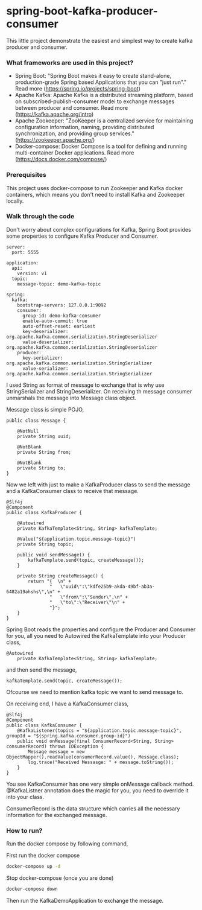 # spring-boot-kafka-producer-consumer

This little project demonstrate the easiest and simplest way to create kafka producer and consumer.

### What frameworks are used in this project?

* Spring Boot: "Spring Boot makes it easy to create stand-alone, production-grade Spring based Applications that you can "just run"." Read more (https://spring.io/projects/spring-boot)
* Apache Kafka: Apache Kafka is a distributed streaming platform, based on subscribed-publish-consumer model to exchange messages between producer and consumer. Read more (https://kafka.apache.org/intro)
* Apache Zookeeper: "ZooKeeper is a centralized service for maintaining configuration information, naming, providing distributed synchronization, and providing group services." (https://zookeeper.apache.org/)
* Docker-compose: Docker Compose is a tool for defining and running multi-container Docker applications. Read more (https://docs.docker.com/compose/)


### Prerequisites

This project uses docker-compose to run Zookeeper and Kafka docker containers, which means you don't need to install Kafka and Zookeeper locally.

### Walk through the code
Don't worry about complex configurations for Kafka, Spring Boot provides some properties to configure Kafka Producer and Consumer.

```
server:
  port: 5555

application:
  api:
    version: v1
  topic:
    message-topic: demo-kafka-topic

spring:
  kafka:
    bootstrap-servers: 127.0.0.1:9092
    consumer:
      group-id: demo-kafka-consumer
      enable-auto-commit: true
      auto-offset-reset: earliest
      key-deserializer: org.apache.kafka.common.serialization.StringDeserializer
      value-deserializer: org.apache.kafka.common.serialization.StringDeserializer
    producer:
      key-serializer: org.apache.kafka.common.serialization.StringSerializer
      value-serializer: org.apache.kafka.common.serialization.StringSerializer
```

I used String as format of message to exchange that is why use StringSerializer and StringDeserializer. On receiving th message consumer unmarshals the message into Message class object.

Message class is simple POJO,

```
public class Message {

    @NotNull
    private String uuid;

    @NotBlank
    private String from;

    @NotBlank
    private String to;
} 
```

Now we left with just to make a KafkaProducer class to send the message and a KafkaConsumer class to receive that message.

```
@Slf4j
@Component
public class KafkaProducer {

    @Autowired
    private KafkaTemplate<String, String> kafkaTemplate;

    @Value("${application.topic.message-topic}")
    private String topic;

    public void sendMessage() {
        kafkaTemplate.send(topic, createMessage());
    }

    private String createMessage() {
        return "{  \n" +
                "   \"uuid\":\"kdfe25b9-akda-49bf-ab3a-6482a19ahshs\",\n" +
                "   \"from\":\"Sender\",\n" +
                "   \"to\":\"Receiver\"\n" +
                "}";
    }
}
```

Spring Boot reads the properties and configure the Producer and Consumer for you, all you need to Autowired the KafkaTemplate into your Producer class,

```
@Autowired
    private KafkaTemplate<String, String> kafkaTemplate;
```

and then send the message,

```
kafkaTemplate.send(topic, createMessage());
```

Ofcourse we need to mention kafka topic we want to send message to.

On receiving end, I have a KafkaConsumer class,

```
@Slf4j
@Component
public class KafkaConsumer {
    @KafkaListener(topics = "${application.topic.message-topic}", groupId = "${spring.kafka.consumer.group-id}")
    public void onMessage(final ConsumerRecord<String, String> consumerRecord) throws IOException {
        Message message = new ObjectMapper().readValue(consumerRecord.value(), Message.class);
        log.trace("Received Messasge: " + message.toString());
    }
}
```

You see KafkaConsumer has one very simple onMessage callback method. @KafkaListner annotation does the magic for you, you need to override it into your class.

ConsumerRecord is the data structure which carries all the necessary information for the exchanged message.

### How to run?

Run the docker compose by following command,

First run the docker compose

```bash
docker-compose up -d
```

Stop docker-compose (once you are done)
```bash
docker-compose down
```

Then run the KafkaDemoApplication to exchange the message.
